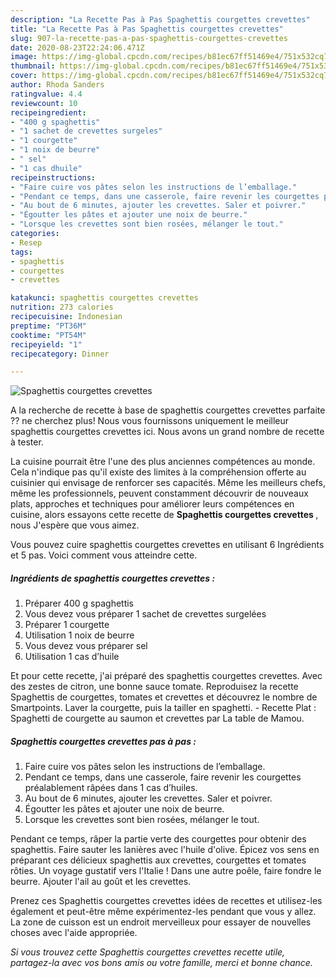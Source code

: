 ```yaml
---
description: "La Recette Pas à Pas Spaghettis courgettes crevettes"
title: "La Recette Pas à Pas Spaghettis courgettes crevettes"
slug: 907-la-recette-pas-a-pas-spaghettis-courgettes-crevettes
date: 2020-08-23T22:24:06.471Z
image: https://img-global.cpcdn.com/recipes/b81ec67ff51469e4/751x532cq70/spaghettis-courgettes-crevettes-photo-principale-de-la-recette.jpg
thumbnail: https://img-global.cpcdn.com/recipes/b81ec67ff51469e4/751x532cq70/spaghettis-courgettes-crevettes-photo-principale-de-la-recette.jpg
cover: https://img-global.cpcdn.com/recipes/b81ec67ff51469e4/751x532cq70/spaghettis-courgettes-crevettes-photo-principale-de-la-recette.jpg
author: Rhoda Sanders
ratingvalue: 4.4
reviewcount: 10
recipeingredient:
- "400 g spaghettis"
- "1 sachet de crevettes surgeles"
- "1 courgette"
- "1 noix de beurre"
- " sel"
- "1 cas dhuile"
recipeinstructions:
- "Faire cuire vos pâtes selon les instructions de l’emballage."
- "Pendant ce temps, dans une casserole, faire revenir les courgettes préalablement râpées dans 1 cas d’huiles."
- "Au bout de 6 minutes, ajouter les crevettes. Saler et poivrer."
- "Égoutter les pâtes et ajouter une noix de beurre."
- "Lorsque les crevettes sont bien rosées, mélanger le tout."
categories:
- Resep
tags:
- spaghettis
- courgettes
- crevettes

katakunci: spaghettis courgettes crevettes 
nutrition: 273 calories
recipecuisine: Indonesian
preptime: "PT36M"
cooktime: "PT54M"
recipeyield: "1"
recipecategory: Dinner

---
```



![Spaghettis courgettes crevettes](https://img-global.cpcdn.com/recipes/b81ec67ff51469e4/751x532cq70/spaghettis-courgettes-crevettes-photo-principale-de-la-recette.jpg)

A la recherche de recette à base de spaghettis courgettes crevettes parfaite ?? ne cherchez plus! Nous vous fournissons uniquement le meilleur spaghettis courgettes crevettes ici. Nous avons un grand nombre de recette à tester.

La cuisine pourrait être l'une des plus anciennes compétences au monde. Cela n'indique pas qu'il existe des limites à la compréhension offerte au cuisinier qui envisage de renforcer ses capacités. Même les meilleurs chefs, même les professionnels, peuvent constamment découvrir de nouveaux plats, approches et techniques pour améliorer leurs compétences en cuisine, alors essayons cette recette de <strong> Spaghettis courgettes crevettes </strong>, nous J'espère que vous aimez.

<!--inarticleads1-->

Vous pouvez cuire spaghettis courgettes crevettes en utilisant 6 Ingrédients et 5 pas. Voici comment vous atteindre cette.

##### Ingrédients de spaghettis courgettes crevettes :

1. Préparer 400 g spaghettis
1. Vous devez vous préparer 1 sachet de crevettes surgelées
1. Préparer 1 courgette
1. Utilisation 1 noix de beurre
1. Vous devez vous préparer  sel
1. Utilisation 1 cas d’huile


Et pour cette recette, j&#39;ai préparé des spaghettis courgettes crevettes. Avec des zestes de citron, une bonne sauce tomate. Reproduisez la recette Spaghettis de courgettes, tomates et crevettes et découvrez le nombre de Smartpoints. Laver la courgette, puis la tailler en spaghetti. - Recette Plat : Spaghetti de courgette au saumon et crevettes par La table de Mamou. 

<!--inarticleads2-->

##### Spaghettis courgettes crevettes pas à pas :

1. Faire cuire vos pâtes selon les instructions de l’emballage.
1. Pendant ce temps, dans une casserole, faire revenir les courgettes préalablement râpées dans 1 cas d’huiles.
1. Au bout de 6 minutes, ajouter les crevettes. Saler et poivrer.
1. Égoutter les pâtes et ajouter une noix de beurre.
1. Lorsque les crevettes sont bien rosées, mélanger le tout.


Pendant ce temps, râper la partie verte des courgettes pour obtenir des spaghettis. Faire sauter les lanières avec l&#39;huile d&#39;olive. Épicez vos sens en préparant ces délicieux spaghettis aux crevettes, courgettes et tomates rôties. Un voyage gustatif vers l&#39;Italie ! Dans une autre poêle, faire fondre le beurre. Ajouter l&#39;ail au goût et les crevettes. 

<!--inarticleads1-->

<p>
Prenez ces Spaghettis courgettes crevettes idées de recettes et utilisez-les également et peut-être même expérimentez-les pendant que vous y allez. La zone de cuisson est un endroit merveilleux pour essayer de nouvelles choses avec l'aide appropriée.
</p>

<p>
<i>Si vous trouvez cette Spaghettis courgettes crevettes recette utile, partagez-la avec vos bons amis ou votre famille, merci et bonne chance.</i>
</p>
